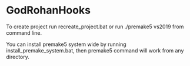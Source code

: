 # GodRohanHooks
To create project run recreate_project.bat or run ./premake5 vs2019 from command line. 

You can install premake5 system wide by running install_premake_system.bat, then premake5 command will work from any directory.
